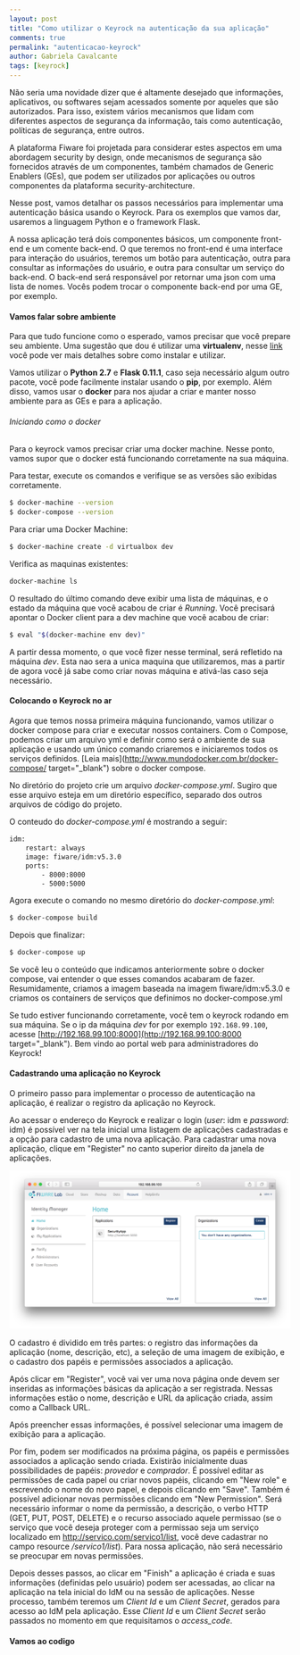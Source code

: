```yaml
---
layout: post
title: "Como utilizar o Keyrock na autenticação da sua aplicação"
comments: true
permalink: "autenticacao-keyrock"
author: Gabriela Cavalcante
tags: [keyrock]
---
```


Não seria uma novidade dizer que é altamente desejado que informações, aplicativos, ou softwares sejam acessados somente por aqueles que são autorizados. Para isso, existem vários mecanismos que lidam com diferentes aspectos de segurança da informação, tais como autenticação, políticas de segurança, entre outros.

A plataforma Fiware foi projetada para considerar estes aspectos em uma abordagem security by design, onde mecanismos de segurança são fornecidos através de um componentes, também chamados de Generic Enablers (GEs), que podem ser utilizados por aplicações ou outros componentes da plataforma security-architecture.

Nesse post, vamos detalhar os passos necessários para implementar uma autenticação básica usando o Keyrock. Para os exemplos que vamos dar, usaremos a linguagem Python e o framework Flask.

A nossa aplicação terá dois componentes básicos, um componente front-end e um comente back-end. O que teremos no front-end é uma interface para interação do usuários, teremos um botão para autenticação, outra para consultar as informações do usuário, e outra para consultar um serviço do back-end. O back-end será responsável por retornar uma json com uma lista de nomes. Vocês podem trocar o componente back-end por uma GE, por exemplo.

#### Vamos falar sobre ambiente

Para que tudo funcione como o esperado, vamos precisar que você prepare seu ambiente. Uma sugestão que dou é utilizar uma **virtualenv**, nesse [link]() você pode ver mais detalhes sobre como instalar e utilizar.

Vamos utilizar o **Python 2.7** e **Flask 0.11.1**, caso seja necessário algum outro pacote, você pode facilmente instalar usando o **pip**, por exemplo. Além disso, vamos usar o **docker** para nos ajudar a criar e manter nosso ambiente para as GEs e para a aplicação.


###### Iniciando como o docker

Para o keyrock vamos precisar criar uma docker machine. Nesse ponto, vamos supor que o docker está funcionando corretamente na sua máquina.

Para testar, execute os comandos e verifique se as versões são exibidas corretamente.

```bash
$ docker-machine --version
$ docker-compose --version
```

Para criar uma Docker Machine:

```bash
$ docker-machine create -d virtualbox dev
```

Verifica as maquinas existentes:

```bash
docker-machine ls
```

O resultado do último comando deve exibir uma lista de máquinas, e o estado da máquina que você acabou de criar é *Running*. Você precisará apontar o Docker client para a dev machine que você acabou de criar:

```bash
$ eval "$(docker-machine env dev)"
```

A partir dessa momento, o que você fizer nesse terminal, será refletido na máquina *dev*. Esta nao sera a unica maquina que utilizaremos, mas a partir de agora você já sabe como criar novas máquina e ativá-las caso seja necessário.

#### Colocando o Keyrock no ar

Agora que temos nossa primeira máquina funcionando, vamos utilizar o docker compose para criar e executar nossos containers. Com o Compose, podemos criar um arquivo yml e definir como será o ambiente de sua aplicação e usando um único comando criaremos e iniciaremos todos os serviços definidos. [Leia mais](http://www.mundodocker.com.br/docker-compose/ target="_blank") sobre o docker compose.

No diretório do projeto crie um arquivo *docker-compose.yml*. Sugiro que esse arquivo esteja em um diretório específico, separado dos outros arquivos de código do projeto.

O conteudo do *docker-compose.yml* é mostrando a seguir:

```
idm:
    restart: always
    image: fiware/idm:v5.3.0
    ports:
        - 8000:8000
        - 5000:5000 
```

Agora execute o comando no mesmo diretório do *docker-compose.yml*:

```bash
$ docker-compose build
```

Depois que finalizar:

```bash
$ docker-compose up
```

Se você leu o conteúdo que indicamos anteriormente sobre o docker compose, vai entender o que esses comandos acabaram de fazer. Resumidamente, criamos a imagem baseada na imagem fiware/idm:v5.3.0 e criamos os containers de serviços que definimos no docker-compose.yml

Se tudo estiver funcionando corretamente, você tem o keyrock rodando em sua máquina. Se o ip da máquina *dev* for por exemplo `192.168.99.100`, acesse [http://192.168.99.100:8000](http://192.168.99.100:8000 target="_blank"). Bem vindo ao portal web para administradores do Keyrock!

#### Cadastrando uma aplicação no Keyrock

O primeiro passo para implementar o processo de autenticação na aplicação, é realizar o registro da aplicação no Keyrock.

Ao acessar o endereço do Keyrock e realizar o login (*user*: idm e *password*: idm) é possível ver na tela inicial uma listagem de aplicações cadastradas e a opção para cadastro de uma nova aplicação. Para cadastrar uma nova aplicação, clique em "Register" no canto superior direito da janela de aplicações.

<img src="public/register.png" />

O cadastro é dividido em três partes: o registro das informações da aplicação (nome, descrição, etc), a seleção de uma imagem de exibição, e o cadastro dos papéis e permissões associados a aplicação.

Após clicar em "Register", você vai ver uma nova página onde devem ser inseridas as informações básicas da aplicação a ser registrada.
Nessas informações estão o nome, descrição e URL da aplicação criada, assim como a Callback URL.

Após preencher essas informações, é possível selecionar uma imagem de exibição para a aplicação.

Por fim, podem ser modificados na próxima página, os papéis e permissões associados a aplicação sendo criada. Existirão inicialmente duas possibilidades de papéis: *provedor* e *comprador*. É possível editar as permissões de cada papel ou criar novos papéis, clicando em "New role" e escrevendo o nome do novo papel, e depois clicando em "Save".
Também é possível adicionar novas permissões clicando em "New Permission". Será necessário informar o nome da permissão, a descrição, o verbo HTTP (GET, PUT, POST, DELETE) e o recurso associado aquele permissao (se o serviço que você deseja proteger com a permissao seja um serviço localizado em http://servico.com/servico1/list, você deve cadastrar no campo resource */servico1/list*). Para nossa aplicação, não será necessário se preocupar em novas permissões.

Depois desses passos, ao clicar em "Finish" a aplicação é criada e suas informações (definidas pelo usuário) podem ser acessadas, ao clicar na aplicação na tela inicial do IdM ou na sessão de aplicações. Nesse processo, também teremos um *Client Id* e um *Client Secret*, gerados para acesso ao IdM pela aplicação. Esse *Client Id* e um *Client Secret* serão passados no momento em que requisitamos o *access_code*.

#### Vamos ao codigo


